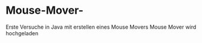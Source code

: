 # Mouse-Mover-
Erste Versuche in Java mit erstellen eines Mouse Movers 
Mouse Mover wird hochgeladen
